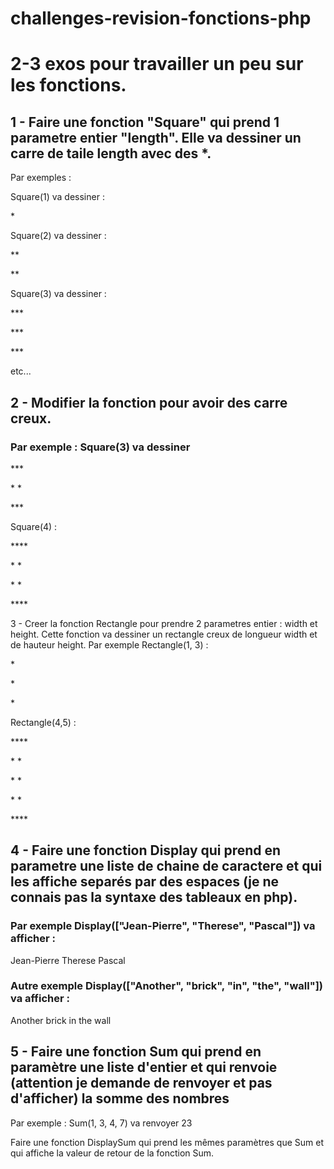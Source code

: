 # challenges-revision-fonctions-php

# 2-3 exos pour travailler un peu sur les fonctions.

## 1 - Faire une fonction "Square" qui prend 1 parametre entier "length". Elle va dessiner un carre de taile length avec des *. 
Par exemples  :

Square(1) va dessiner :

\*

Square(2) va dessiner :

**

**

Square(3) va dessiner :
 
 \***

 \***
 
 \***

etc...

## 2 - Modifier la fonction pour avoir des carre creux. 
### Par exemple : Square(3) va dessiner

\***

\* *

\***

Square(4) :

\****

\*  *

\*  *

\****

3 - Creer la fonction Rectangle pour prendre 2 parametres entier : width et height. Cette fonction va dessiner un rectangle creux de longueur width et de hauteur height.
Par exemple Rectangle(1, 3) :

\*

\*

\*

Rectangle(4,5) :


\****

\*  *

\*  *

\*  *

\****

## 4 - Faire une fonction Display qui prend en parametre une liste de chaine de caractere et qui les affiche separés par des espaces (je ne connais pas la syntaxe des tableaux en php). 
### Par exemple Display(["Jean-Pierre", "Therese", "Pascal"]) va afficher :
Jean-Pierre Therese Pascal

### Autre exemple Display(["Another", "brick", "in", "the", "wall"]) va afficher :
Another brick in the wall

## 5 - Faire une fonction Sum qui prend en paramètre une liste d'entier et qui renvoie (attention je demande de renvoyer et pas d'afficher) la somme des nombres

Par exemple : Sum(1, 3, 4, 7) va renvoyer 23

Faire une fonction DisplaySum qui prend les mêmes paramètres que Sum et qui affiche la valeur de retour de la fonction Sum.
